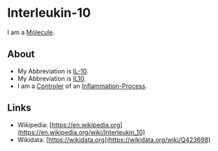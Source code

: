 # Interleukin-10

I am a [Molecule](10100006.md).

## About

- My Abbreviation is [IL-10](10100007).
- My Abbreviation is [IL10](10100007).
- I am a [Controler](60185.md) of an [Inflammation-Process](40000073.md).

## Links

- Wikipedia: [https://en.wikipedia.org](https://en.wikipedia.org/wiki/Interleukin_10)
- Wikidata: [https://wikidata.org](https://wikidata.org/wiki/Q423698)
